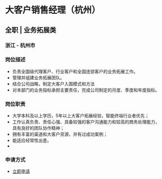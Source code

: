 
# 大客户销售经理（杭州）
## 全职  |  业务拓展类
### 浙江 - 杭州市

### 岗位描述
- 负责全国级代理客户、行业客户和全国连锁客户的业务拓展工作。
- 管理并组建业务拓展团队。
- 结合公司战略，制定大客户入围模式和方法
- 对本部门的业务指标承担主要责任，完成公司制定的月度、季度和年度指标。
### 岗位职责
- 大学本科及以上学历，5年以上大客户拓展经验，智能终端行业者优先；
- 工作认真负责、责任心强、具备较强的客户沟通能力和较高的商务处理能力，具有良好的团队协作精神；
- 拥有丰富的渠道和大客户资源，并有过成功案例；
- 能适应经常性出差。
- 
### 申请方式
- <a href="mailto:hr@tuya.com?subject=求职简历-大客户销售经理（杭州）-来自GitHub">立即申请</a>